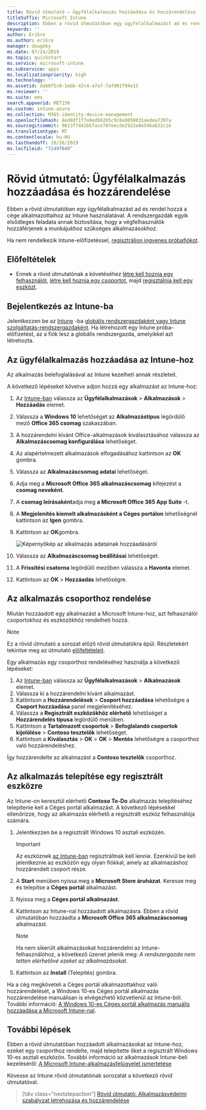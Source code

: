 ```yaml
---
title: Rövid útmutató – Ügyfélalkalmazás hozzáadása és hozzárendelése
titleSuffix: Microsoft Intune
description: Ebben a rövid útmutatóban egy ügyfélalkalmazást ad és rendel hozzá a Microsoft Intune használatával.
keywords: ''
author: Erikre
ms.author: erikre
manager: dougeby
ms.date: 07/24/2019
ms.topic: quickstart
ms.service: microsoft-intune
ms.subservice: apps
ms.localizationpriority: high
ms.technology: ''
ms.assetid: dab6f5c8-1ebb-42c4-a7a7-7af001f94e15
ms.reviewer: ''
ms.suite: ems
search.appverid: MET150
ms.custom: intune-azure
ms.collection: M365-identity-device-management
ms.openlocfilehash: 8ed8df1f7a9edb62b5c9c8a9050031aedea7397a
ms.sourcegitcommit: 9013f7442bbface78feecde2922e8e546a622c16
ms.translationtype: MT
ms.contentlocale: hu-HU
ms.lasthandoff: 10/16/2019
ms.locfileid: "72497649"
---
```

# <a name="quickstart-add-and-assign-a-client-app"></a>Rövid útmutató: Ügyfélalkalmazás hozzáadása és hozzárendelése

Ebben a rövid útmutatóban egy ügyfélalkalmazást ad és rendel hozzá a cége alkalmazottaihoz az Intune használatával. A rendszergazdák egyik elsődleges feladata annak biztosítása, hogy a végfelhasználók hozzáférjenek a munkájukhoz szükséges alkalmazásokhoz. 

Ha nem rendelkezik Intune-előfizetéssel, [regisztráljon ingyenes próbafiókot](../fundamentals/free-trial-sign-up.md).

## <a name="prerequisites"></a>Előfeltételek

- Ennek a rövid útmutatónak a követéséhez [létre kell hoznia egy felhasználót](../fundamentals/quickstart-create-user.md), [létre kell hoznia egy csoportot](../fundamentals/quickstart-create-group.md), majd [regisztálnia kell egy eszközt](../quickstart-setup-auto-enrollment.md).

## <a name="sign-in-to-intune"></a>Bejelentkezés az Intune-ba

Jelentkezzen be az [Intune](https://aka.ms/intuneportal) -ba [globális rendszergazdaként vagy Intune szolgáltatás-rendszergazdaként](../fundamentals/users-add.md#types-of-administrators). Ha létrehozott egy Intune próba-előfizetést, az a fiók lesz a globális rendszergazda, amelyikkel azt létrehozta.

## <a name="add-the-client-app-to-intune"></a>Az ügyfélalkalmazás hozzáadása az Intune-hoz

Az alkalmazás belefoglalásával az Intune kezelheti annak részleteit. 

A következő lépéseket követve adjon hozzá egy alkalmazást az Intune-hoz:
1. Az [Intune-ban](https://aka.ms/intuneportal) válassza az **Ügyfélalkalmazások** > **Alkalmazások** > **Hozzáadás** elemet. 
2. Válassza a **Windows 10** lehetőséget az **Alkalmazástípus** legördülő mező **Office 365 csomag** szakaszában.
3. A hozzárendelni kívánt Office-alkalmazások kiválasztásához válassza az **Alkalmazáscsomag konfigurálása** lehetőséget.
4. Az alapértelmezett alkalmazások elfogadásához kattintson az **OK** gombra.
5. Válassza az **Alkalmazáscsomag adatai** lehetőséget.
6. Adja meg a **Microsoft Office 365 alkalmazáscsomag** kifejezést a **csomag neveként**.
7. A **csomag leírásaként**adja meg **a Microsoft Office 365 App Suite** -t.
8. A **Megjelenítés kiemelt alkalmazásként a Céges portálon** lehetőségnél kattintson az **Igen** gombra.
9. Kattintson az **OK**gombra.

    ![Képernyőkép az alkalmazás adatainak hozzáadásáról](./media/quickstart-add-assign-app/quickstart-add-assign-app-01.png)

10. Válassza az **Alkalmazáscsomag beállításai** lehetőséget.
11. A **Frissítési csatorna** legördülő mezőben válassza a **Havonta** elemet.
12. Kattintson az **OK** > **Hozzáadás** lehetőségre.

## <a name="assign-the-app-to-a-group"></a>Az alkalmazás csoporthoz rendelése

Miután hozzáadott egy alkalmazást a Microsoft Intune-hoz, azt felhasználói csoportokhoz és eszközökhöz rendelheti hozzá.

> [!NOTE]
> Ez a rövid útmutató a sorozat előző rövid útmutatókra épül. Részletekért tekintse meg az útmutató [előfeltételeit](quickstart-add-assign-app.md#prerequisites).

Egy alkalmazás egy csoporthoz rendeléséhez használja a következő lépéseket:
1. Az [Intune-ban](https://aka.ms/intuneportal) válassza az **Ügyfélalkalmazások** > **Alkalmazások** elemet. 
2. Válassza ki a hozzárendelni kívánt alkalmazást.
3. Kattintson a **Hozzárendelések** > **Csoport hozzáadása** lehetőségre a **Csoport hozzáadása** panel megjelenítéséhez.
4. Válassza a **Regisztrált eszközökhöz elérhető** lehetőséget a **Hozzárendelés típusa** legördülő menüben. 
5. Kattintson a **Tartalmazott csoportok** > **Befoglalandó csoportok kijelölése** > **Contoso tesztelők** lehetőséget.
6. Kattintson a **Kiválasztás** > **OK** > **OK** > **Mentés** lehetőségre a csoporthoz való hozzárendeléshez.

Így hozzárendelte az alkalmazást a **Contoso tesztelők** csoporthoz.

## <a name="install-the-app-on-the-enrolled-device"></a>Az alkalmazás telepítése egy regisztrált eszközre

Az Intune-on keresztül elérhető **Contoso To-Do** alkalmazás telepítéséhez telepítenie kell a Céges portál alkalmazást. A következő lépésekkel ellenőrizze, hogy az alkalmazás elérhető a regisztrált eszköz felhasználója számára.

1. Jelentkezzen be a regisztrált Windows 10 asztali eszközén.

    > [!IMPORTANT]
    > Az eszköznek [az Intune-ban](../quickstart-enroll-windows-device.md) regisztráltnak kell lennie. Ezenkívül be kell jelentkeznie az eszközön egy olyan fiókkal, amely az alkalmazáshoz hozzárendelt csoport része.

2. A **Start** menüben nyissa meg a **Microsoft Store áruházat**. Keresse meg és telepítse a **Céges portál** alkalmazást.
3. Nyissa meg a **Céges portál alkalmazást**.
4. Kattintson az Intune-nal hozzáadott alkalmazásra. Ebben a rövid útmutatóban hozzáadta a **Microsoft Office 365 alkalmazáscsomag** alkalmazást.

    > [!NOTE]
    > Ha nem sikerült alkalmazásokat hozzárendelni az Intune-felhasználóhoz, a következő üzenet jelenik meg: *A rendszergazda nem tetten elérhetővé ezeket az alkalmazásokat.*

5. Kattintson az **Install** (Telepítés) gombra.

Ha a cég megköveteli a Céges portál alkalmazottakhoz való hozzárendelését, a Windows 10-es Céges portál alkalmazás hozzárendelése manuálisan is elvégezhető közvetlenül az Intune-ból. További információ: [A Windows 10-es Céges portál alkalmazás manuális hozzáadása a Microsoft Intune-nal](../company-portal-app.md).

## <a name="next-steps"></a>További lépések

Ebben a rövid útmutatóban hozzáadott alkalmazásokat az Intune-hoz, ezeket egy csoporthoz rendelte, majd telepítette őket a regisztrált Windows 10-es asztali eszközön. További információ az alkalmazások Intune-beli kezeléséről: [A Microsoft Intune-alkalmazásfelügyelet ismertetése](app-management.md)

Kövesse az Intune rövid útmutatóinak sorozatát a következő rövid útmutatóval.

> [!div class="nextstepaction"]
> [Rövid útmutató: Alkalmazásvédelmi szabályzat létrehozása és hozzárendelése](quickstart-create-assign-app-policy.md)
